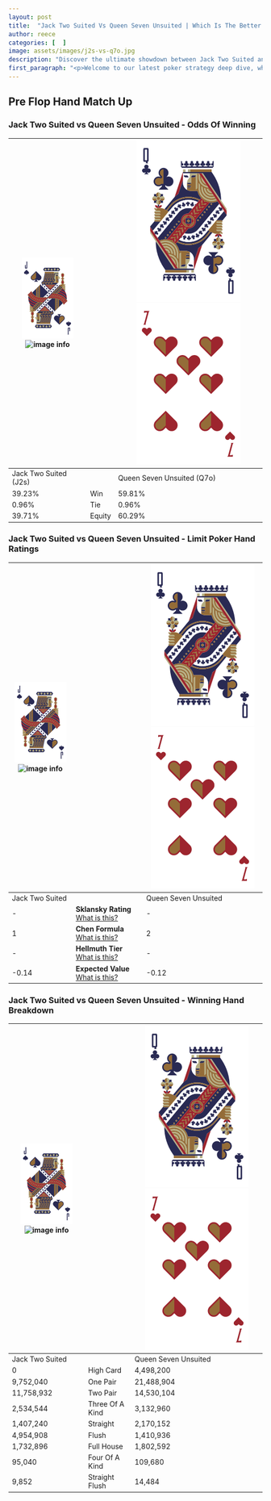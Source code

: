 ```yaml
---
layout: post
title:  "Jack Two Suited Vs Queen Seven Unsuited | Which Is The Better Hand In Poker? A Complete Guide"
author: reece
categories: [  ]
image: assets/images/j2s-vs-q7o.jpg
description: "Discover the ultimate showdown between Jack Two Suited and Queen Seven Unsuited in poker! Uncover the odds, strategies, and scenarios where one hand triumphs over the other. Get ready to up your poker game with this thrilling analysis."
first_paragraph: "<p>Welcome to our latest poker strategy deep dive, where we're pitting two distinct hands against each other in a high-stakes showdown: Jack Two Suited vs Queen Seven Unsuited.</p><p>In the dynamic world of poker, every decision counts, and knowing which hand holds the upper hand is key to your success at the table.</p><p>In this article, we'll dissect these two hands, explore the scenarios where one dominates the other, and equip you with the knowledge to make strategic choices that can tip the odds in your favor.</p><p>Get ready to unravel the intriguing dynamics of these poker hands and elevate your game to new heights.</p>"
---
```




[comment]: # (sp0)

## Pre Flop Hand Match Up

<div class="table hand-ratings" markdown="1"> 



### Jack Two Suited vs Queen Seven Unsuited - Odds Of Winning


    
| ![image info](assets/images/hand1/J.png) ![image info](assets/images/hand1/2s.png) |  | ![image info](assets/images/hand2/Q.png) ![image info](assets/images/hand2/7o.png) |
| -------- | -------- | -------- |
| Jack Two Suited (J2s) |  | Queen Seven Unsuited (Q7o) |
| 39.23% | Win | 59.81% |
| 0.96% | Tie | 0.96% |
| 39.71% | Equity | 60.29% |




[comment]: # (sp1)



### Jack Two Suited vs Queen Seven Unsuited - Limit Poker Hand Ratings


    
| ![image info](assets/images/hand1/J.png) ![image info](assets/images/hand1/2s.png) |  | ![image info](assets/images/hand2/Q.png) ![image info](assets/images/hand2/7o.png) |
| -------- | -------- | -------- |
| Jack Two Suited |  | Queen Seven Unsuited |
| - | **Sklansky Rating** [What is this?](/sklansky-rating-explained) | - |
| 1 | **Chen Formula** [What is this?](/chen-formula-explained) | 2 |
| - | **Hellmuth Tier** [What is this?](/Hellmuth-tier-explained) | - |
| -0.14 | **Expected Value** [What is this?](/expected-value-explained) | -0.12 |




[comment]: # (sp2)



### Jack Two Suited vs Queen Seven Unsuited - Winning Hand Breakdown


    
| ![image info](assets/images/hand1/J.png) ![image info](assets/images/hand1/2s.png) |  | ![image info](assets/images/hand2/Q.png) ![image info](assets/images/hand2/7o.png) |
| -------- | -------- | -------- |
| Jack Two Suited |  | Queen Seven Unsuited |
| 0 | High Card | 4,498,200 |
| 9,752,040 | One Pair | 21,488,904 |
| 11,758,932 | Two Pair | 14,530,104 |
| 2,534,544 | Three Of A Kind | 3,132,960 |
| 1,407,240 | Straight | 2,170,152 |
| 4,954,908 | Flush | 1,410,936 |
| 1,732,896 | Full House | 1,802,592 |
| 95,040 | Four Of A Kind | 109,680 |
| 9,852 | Straight Flush | 14,484 |




[comment]: # (sp3)



</div>

[comment]: # (sp4)



[comment]: # (sp5)

